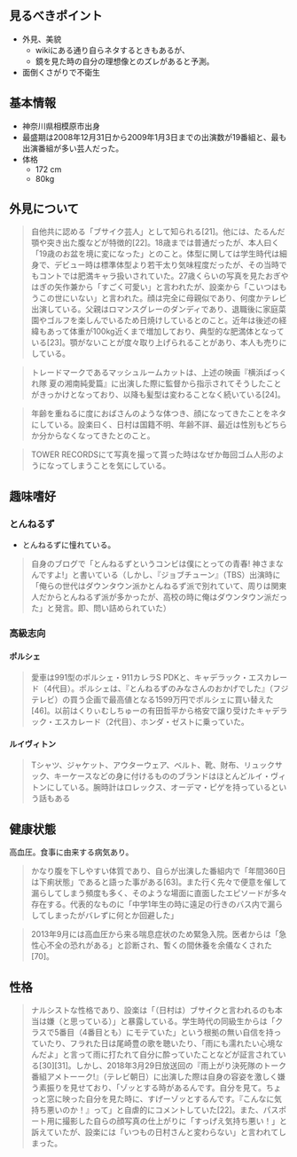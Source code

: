 ﻿


## 見るべきポイント

- 外見、美貌
    - wikiにある通り自らネタするときもあるが、
    - 鏡を見た時の自分の理想像とのズレがあると予測。
- 面倒くさがりで不衛生


## 基本情報

- 神奈川県相模原市出身
- 最盛期は2008年12月31日から2009年1月3日までの出演数が19番組と、最も出演番組が多い芸人だった。
- 体格
    - 172 cm
    - 80kg



## 外見について

> 自他共に認める「ブサイク芸人」として知られる[21]。他には、たるんだ顎や突き出た腹などが特徴的[22]。18歳までは普通だったが、本人曰く「19歳のお盆を境に変になった」とのこと。体型に関しては学生時代は細身で、デビュー時は標準体型より若干太り気味程度だったが、その当時でもコントでは肥満キャラ扱いされていた。27歳くらいの写真を見たおぎやはぎの矢作兼から「すごく可愛い」と言われたが、設楽から「こいつはもうこの世にいない」と言われた。顔は完全に母親似であり、何度かテレビ出演している。父親はロマンスグレーのダンディであり、退職後に家庭菜園やゴルフを楽しんでいるため日焼けしているとのこと。近年は後述の経緯もあって体重が100kg近くまで増加しており、典型的な肥満体となっている[23]。顎がないことが度々取り上げられることがあり、本人も売りにしている。

> トレードマークであるマッシュルームカットは、上述の映画『横浜ばっくれ隊 夏の湘南純愛篇』に出演した際に監督から指示されてそうしたことがきっかけとなっており、以降も髪型は変わることなく続いている[24]。

> 年齢を重ねるに度におばさんのような体つき、顔になってきたことをネタにしている。設楽曰く、日村は国籍不明、年齢不詳、最近は性別もどちらか分からなくなってきたとのこと。

> TOWER RECORDSにて写真を撮って貰った時はなぜか毎回ゴム人形のようになってしまうことを気にしている。



## 趣味嗜好

### とんねるず

- とんねるずに憧れている。

> 自身のブログで「とんねるずというコンビは僕にとっての青春! 神さまなんですよ!」と書いている（しかし、『ジョブチューン』（TBS）出演時に「俺らの世代はダウンタウン派かとんねるず派で別れていて、周りは関東人だからとんねるず派が多かったが、高校の時に俺はダウンタウン派だった」と発言。即、問い詰められていた）


### 高級志向

#### ポルシェ

> 愛車は991型のポルシェ・911カレラS PDKと、キャデラック・エスカレード（4代目）。ポルシェは、『とんねるずのみなさんのおかげでした』（フジテレビ）の買う企画で最高値となる1599万円でポルシェに買い替えた[46]。以前はくりぃむしちゅーの有田哲平から格安で譲り受けたキャデラック・エスカレード（2代目）、ホンダ・ゼストに乗っていた。

#### ルイヴィトン

> Tシャツ、ジャケット、アウターウェア、ベルト、靴、財布、リュックサック、キーケースなどの身に付けるもののブランドはほとんどルイ・ヴィトンにしている。腕時計はロレックス、オーデマ・ピゲを持っているという話もある



## 健康状態

高血圧。食事に由来する病気あり。

> かなり腹を下しやすい体質であり、自らが出演した番組内で「年間360日は下痢状態」であると語った事がある[63]。また行く先々で便意を催して漏らしてしまう頻度も多く、そのような場面に直面したエピソードが多々存在する。代表的なものに「中学1年生の時に遠足の行きのバス内で漏らしてしまったがバレずに何とか回避した」

> 2013年9月には高血圧から来る喘息症状のため緊急入院。医者からは「急性心不全の恐れがある」と診断され、暫くの間休養を余儀なくされた[70]。

## 性格

> ナルシストな性格であり、設楽は「（日村は）ブサイクと言われるのも本当は嫌（と思っている）」と暴露している。学生時代の同級生からは「クラスで5番目（4番目とも）にモテていた」という根拠の無い自信を持っていたり、フラれた日は尾崎豊の歌を聴いたり、「雨にも濡れたい心境なんだよ」と言って雨に打たれて自分に酔っていたことなどが証言されている[30][31]。しかし、2018年3月29日放送回の『雨上がり決死隊のトーク番組アメトーーク!』（テレビ朝日）に出演した際は自身の容姿を激しく嫌う素振りを見せており、「ゾッとする時があるんです。自分を見て。ちょっと窓に映った自分を見た時に、すげーゾッとするんです。『こんなに気持ち悪いのか！』って」と自虐的にコメントしていた[22]。また、パスポート用に撮影した自らの顔写真の仕上がりに「すっげえ気持ち悪い！」と訴えていたが、設楽には「いつもの日村さんと変わらない」と言われてしまった。



